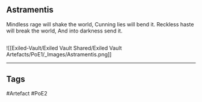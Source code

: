 ## Astramentis
Mindless rage will shake the world,
Cunning lies will bend it.
Reckless haste will break the world,
And into darkness send it.
##
![[Exiled-Vault/Exiled Vault Shared/Exiled Vault Artefacts/PoE1/_Images/Astramentis.png]]

---
## Tags
#Artefact
#PoE2